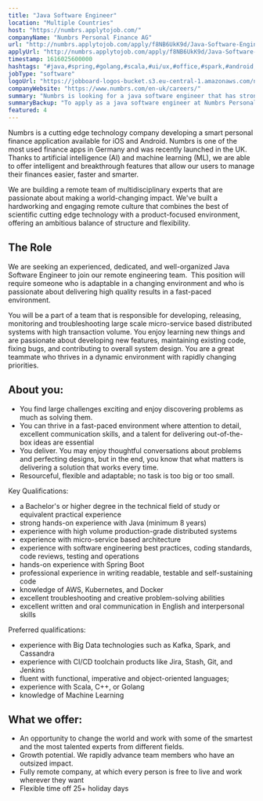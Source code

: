 ```yaml
---
title: "Java Software Engineer"
location: "Multiple Countries"
host: "https://numbrs.applytojob.com/"
companyName: "Numbrs Personal Finance AG"
url: "http://numbrs.applytojob.com/apply/f8NB6UkK9d/Java-Software-Engineer-Remote"
applyUrl: "http://numbrs.applytojob.com/apply/f8NB6UkK9d/Java-Software-Engineer-Remote"
timestamp: 1616025600000
hashtags: "#java,#spring,#golang,#scala,#ui/ux,#office,#spark,#android,#ios,#kubernetes"
jobType: "software"
logoUrl: "https://jobboard-logos-bucket.s3.eu-central-1.amazonaws.com/numbrs-personal-finance-ag"
companyWebsite: "https://www.numbrs.com/en-uk/careers/"
summary: "Numbrs is looking for a java software engineer that has strong hands-on experience with Java."
summaryBackup: "To apply as a java software engineer at Numbrs Personal Finance AG, you preferably need to have some knowledge of: #java, #spring, #golang."
featured: 4
---
```


Numbrs is a cutting edge technology company developing a smart personal finance application available for iOS and Android. Numbrs is one of the most used finance apps in Germany and was recently launched in the UK. Thanks to artificial intelligence (AI) and machine learning (ML), we are able to offer intelligent and breakthrough features that allow our users to manage their finances easier, faster and smarter.

We are building a remote team of multidisciplinary experts that are passionate about making a world-changing impact. We've built a hardworking and engaging remote culture that combines the best of scientific cutting edge technology with a product-focused environment, offering an ambitious balance of structure and flexibility.

## The Role

We are seeking an experienced, dedicated, and well-organized Java Software Engineer to join our remote engineering team.  This position will require someone who is adaptable in a changing environment and who is passionate about delivering high quality results in a fast-paced environment.

You will be a part of a team that is responsible for developing, releasing, monitoring and troubleshooting large scale micro-service based distributed systems with high transaction volume. You enjoy learning new things and are passionate about developing new features, maintaining existing code, fixing bugs, and contributing to overall system design. You are a great teammate who thrives in a dynamic environment with rapidly changing priorities.

## About you:

*   You find large challenges exciting and enjoy discovering problems as much as solving them.
*   You can thrive in a fast-paced environment where attention to detail, excellent communication skills, and a talent for delivering out-of-the-box ideas are essential
*   You deliver. You may enjoy thoughtful conversations about problems and perfecting designs, but in the end, you know that what matters is delivering a solution that works every time.
*   Resourceful, flexible and adaptable; no task is too big or too small.

Key Qualifications:

*   a Bachelor's or higher degree in the technical field of study or equivalent practical experience
*   strong hands-on experience with Java (minimum 8 years)
*   experience with high volume production-grade distributed systems
*   experience with micro-service based architecture
*   experience with software engineering best practices, coding standards, code reviews, testing and operations
*   hands-on experience with Spring Boot
*   professional experience in writing readable, testable and self-sustaining code
*   knowledge of AWS, Kubernetes, and Docker
*   excellent troubleshooting and creative problem-solving abilities
*   excellent written and oral communication in English and interpersonal skills

Preferred qualifications:

*   experience with Big Data technologies such as Kafka, Spark, and Cassandra
*   experience with CI/CD toolchain products like Jira, Stash, Git, and Jenkins
*   fluent with functional, imperative and object-­oriented languages;
*   experience with Scala, C++, or Golang
*   knowledge of Machine Learning

## What we offer:

*   An opportunity to change the world and work with some of the smartest and the most talented experts from different fields. 
*   Growth potential. We rapidly advance team members who have an outsized impact. 
*   Fully remote company, at which every person is free to live and work wherever they want
*   Flexible time off 25+ holiday days

